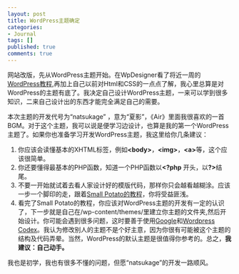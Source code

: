```yaml
---
layout: post
title: WordPress主题确定
categories:
- Journal
tags: []
published: true
comments: true
---
```

<p>网站改版，先从WordPress主题开始。在WpDesigner看了将近一周的<a href="http://www.wpdesigner.com/category/tutorials/">WordPress教程</a>,再加上自己以前对Html和CSS的一点点了解，我心里总算是对WordPress的主题有底了。我决定自己设计WordPress主题，一来可以学到很多知识，二来自己设计出的东西才能完全满足自己的需要。</p>

<p>本次主题的开发代号为“natsukage” ，意为“夏影”，《Air》里面我很喜欢的一首BGM。对于这个主题，我可以说是便学习边设计，也算是我的第一个WordPress主题了。如果你也准备学习开发WordPress主题，我这里给你几条建议：
<ol>
	<li>你应该会读懂基本的XHTML标签，例如<strong>&lt;body&gt;</strong>，<strong>&lt;img&gt;</strong>，<strong>&lt;a&gt;</strong>等，这个应该很简单。</li>
	<li>你还要懂得最基本的PHP函数，知道一个PHP函数以<strong>&lt;?php</strong> 开头，以<strong>?&gt;</strong>结尾。</li>
	<li>不要一开始就试着去看人家设计好的模版代码，那样你只会越看越糊涂。应该一步一个脚印的走，跟着<a href="http://www.wpdesigner.com/category/tutorials/">Small Potato的教程</a>，你将受益匪浅。</li>
	<li>看完了Small Potato的教程，你应该对WordPress主题的开发有一定的认识了，下一步就是自己在/wp-content/themes/里建立你主题的文件夹,然后开始设计。你可能会遇到很多问题，这时要善于使用<a href="http://www.google.cn">Google</a>和<a href="http://codex.wordpress.org/">Wordpress Codex</a>。我认为修改别人的主题不是个好主意，因为你很有可能被这个主题的结构及代码弄晕。当然，WordPress的默认主题是很值得你参考的。总之，<strong>我建议：自己动手。</strong></li>
</ol>
我也是初学，我也有很多不懂的问题，但愿“natsukage”的开发一路顺风。<strong>
</strong></p>
